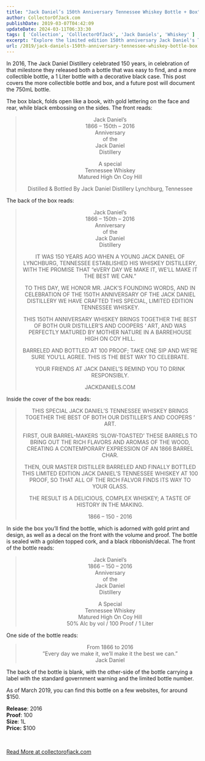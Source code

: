 ```yaml
---
title: "Jack Daniel’s 150th Anniversary Tennessee Whiskey Bottle + Box"
author: CollectorOfJack.com
publishDate: 2019-03-07T04:42:09
updateDate: 2024-03-11T06:33:30
tags: [ 'Collection', 'ColllectorOfJack', 'Jack Daniels', 'Whiskey' ]
excerpt: "Explore the limited edition 150th anniversary Jack Daniel's Tennessee Whiskey. Learn about the collectible bottle and box details in this post."
url: /2019/jack-daniels-150th-anniversary-tennessee-whiskey-bottle-box  # Use the generated URL with year
---
```

<p>In 2016, The Jack Daniel Distillery celebrated 150 years, in celebration of that milestone they released both a bottle that was easy to find, and a more collectible bottle, a 1 Liter bottle with a decorative black case. This post covers the more collectible bottle and box, and a future post will document the 750mL bottle.</p><p>The box black, folds open like a book, with gold lettering on the face and rear, while black embossing on the sides. The front reads:</p><blockquote><p align="center">Jack Daniel’s<br />1866 – 150th – 2016<br />Anniversary<br />of the<br />Jack Daniel <br />Distillery</p><p align="center">A special<br />Tennessee Whiskey<br />Matured High On Coy Hill</p><p align="center">Distilled &amp; Bottled By Jack Daniel Distillery Lynchburg, Tennessee</p></blockquote><p>The back of the box reads:</p><blockquote><p align="center">Jack Daniel’s<br />1866 – 150th – 2016<br />Anniversary<br />of the<br />Jack Daniel <br />Distillery</p><p align="center">IT WAS 150 YEARS AGO WHEN A YOUNG JACK DANIEL OF LYNCHBURG, TENNESSEE ESTABLISHED HIS WHISKEY DISTILLERY, WITH THE PROMISE THAT “eVERY DAY WE MAKE IT, WE’LL MAKE IT THE BEST WE CAN.”</p><p align="center">TO THIS DAY, WE HONOR MR. JACK’S FOUNDING WORDS, AND IN CELEBRATION OF THE 150TH ANNIVERSARY OF THE JACK DANIEL DISTILLERY WE HAVE CRAFTED THIS SPECIAL, LIMITED EDITION TENNESSEE WHISKEY.</p><p align="center">THIS 150TH ANNIVERSARY WHISKEY BRINGS TOGETHER THE BEST OF BOTH OUR DISTILLER’S AND COOPERS ‘ ART, AND WAS PERFECTLY MATURED BY MOTHER NATURE IN A BARREHOUSE HIGH ON COY HILL.</p><p align="center">BARRELED AND BOTTLED AT 100 PROOF; TAKE ONE SIP AND WE’RE SURE YOU’LL AGREE. THIS IS THE BEST WAY TO CELEBRATE.</p><p align="center">YOUR FRIENDS AT JACK DANIEL’S REMIND YOU TO DRINK RESPONSIBLY.</p><p align="center">JACKDANIELS.COM</p></blockquote><p align="left">Inside the cover of the box reads:</p><blockquote><p align="center">THIS SPECIAL JACK DANIEL’S TENNESSEE WHISKEY BRINGS TOGETHER THE BEST OF BOTH OUR DISTILLER’S AND COOPERS ‘ ART.</p><p align="center">FIRST, OUR BARREL-MAKERS ‘SLOW-TOASTED’ THESE BARRELS TO BRING OUT THE RICH FLAVORS AND AROMAS OF THE WOOD, CREATING A CONTEMPORARY EXPRESSION OF AN 1866 BARREL CHAR.</p><p align="center">THEN, OUR MASTER DISTILLER BARRELED AND FINALLY BOTTLED THIS LIMITED EDITION JACK DANIEL’S TENNESSEE WHISKEY AT 100 PROOF, SO THAT ALL OF THE RICH FALVOR FINDS ITS WAY TO YOUR GLASS.</p><p align="center">THE RESULT IS A DELICIOUS, COMPLEX WHISKEY; A TASTE OF HISTORY IN THE MAKING.</p><p align="center">1866 – 150 - 2016</p></blockquote><p align="left">In side the box you’ll find the bottle, which is adorned with gold print and design, as well as a decal on the front with the volume and proof. The bottle is sealed with a golden topped cork, and a black ribbonish/decal. The front of the bottle reads:</p><blockquote><p align="center">Jack Daniel’s<br />1866 – 150 – 2016<br />Anniversary<br />of the<br />Jack Daniel<br />Distillery</p><p align="center">A Special<br />Tennessee Whiskey<br />Matured High On Coy Hill<br />50% Alc by vol / 100 Proof / 1 Liter</p></blockquote><p align="left">One side of the bottle reads:</p><blockquote><p align="center">From 1866 to 2016<br />”Every day we make it, we’ll make it the best we can.”<br />Jack Daniel</p></blockquote><p align="left">The back of the bottle is blank, with the other-side of the bottle carrying a label with the standard government warning and the limited bottle number.</p><p align="left">As of March 2019, you can find this bottle on a few websites, for around $150.</p><p><strong>Release</strong>: 2016<br /><strong>Proof</strong>: 100<br /><strong>Size</strong>: 1L<br /><strong>Price:</strong> $100<p align="left"><br /></p> <a href="https://collectorofjack.com/150thAnniversary">Read More at collectorofjack.com</a>

